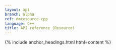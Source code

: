 ```yaml
---
layout: api
branch: alpha
ref: dmresource-cpp
language: C++
title: API reference (Resource)
---
```

{% include anchor_headings.html html=content %}